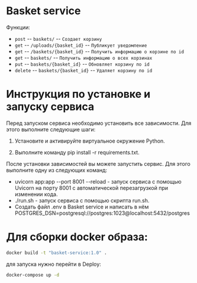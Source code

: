 # Basket service
Функции:
 - `post` -- `baskets/` -- `Создает корзину`
 - `get` -- `/uploads/{basket_id}` -- `Публикует уведомление`
 - `get` -- `/baskets/{basket_id}` -- `Получить информацию о корзине по id`
 - `get` -- `baskets/` -- `Получить информацию о всех корзинах`
 - `put` -- `baskets/{basket_id}` -- `Обновляет корзину по id`
 - `delete` -- `baskets/{basket_id}` -- `Удаляет корзину по id`

# Инструкция по установке и запуску сервиса

Перед запуском сервиса необходимо установить все зависимости. Для этого выполните следующие шаги:

1. Установите и активируйте виртуальное окружение Python.

2. Выполните команду pip install -r requirements.txt.

После установки зависимостей вы можете запустить сервис. Для этого выполните одну из следующих команд:

- uvicorn app:app --port 8001 --reload - запуск сервиса с помощью Uvicorn на порту 8001 с автоматической перезагрузкой при изменении кода.
- ./run.sh - запуск сервиса с помощью скрипта run.sh.
- Создать файл .env в Basket service и написать в нём POSTGRES_DSN=postgresql://postgres:1023@localhost:5432/postgres

# Для сборки docker образа:
```bash
docker build -t "basket-service:1.0" .
```

для запуска нужно перейти в Deploy:
```bash
docker-compose up -d
```